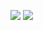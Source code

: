 ![](https://github-readme-stats.vercel.app/api?username=Courtshipfy&show_icons=true&theme=dark&count_private=true)
![](https://activity-graph.herokuapp.com/graph?username=Courtshipfy&theme=github)

